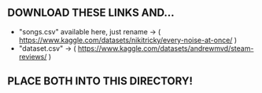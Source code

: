 ## DOWNLOAD THESE LINKS AND...
* "songs.csv" available here, just rename -> ( https://www.kaggle.com/datasets/nikitricky/every-noise-at-once/ )
* "dataset.csv" -> ( https://www.kaggle.com/datasets/andrewmvd/steam-reviews/ )

## PLACE BOTH INTO THIS DIRECTORY!
